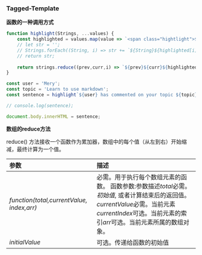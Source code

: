 ### Tagged-Template

**函数的一种调用方式**

```js
function highlight(Strings, ...values) {
    const highlighted = values.map(value => `<span class="hightlight">${value}               </span>`);
    // let str = '';
    // Strings.forEach((String, i) => str += `${String}${highlighted[i] || ''}`);
    // return str;
    
    return strings.reduce((prev,curr,i) => `${prev}${curr}${highlighted[i] || ''}`,'');
}

const user = 'Mery';
const topic = 'Learn to use markdown';
const sentence = highlight`${user} has commented on your topic ${topic}`

// console.log(sentence);

document.body.innerHTML = sentence; 
```



**数组的reduce方法**

reduce() 方法接收一个函数作为累加器，数组中的每个值（从左到右）开始缩减，最终计算为一个值。

| 参数                                      | 描述                                                         |
| :---------------------------------------- | :----------------------------------------------------------- |
| *function(total,currentValue, index,arr)* | 必需。用于执行每个数组元素的函数。 函数参数:参数描述*total*必需。*初始值*, 或者计算结束后的返回值。*currentValue*必需。当前元素*currentIndex*可选。当前元素的索引*arr*可选。当前元素所属的数组对象。 |
| *initialValue*                            | 可选。传递给函数的初始值                                     |


